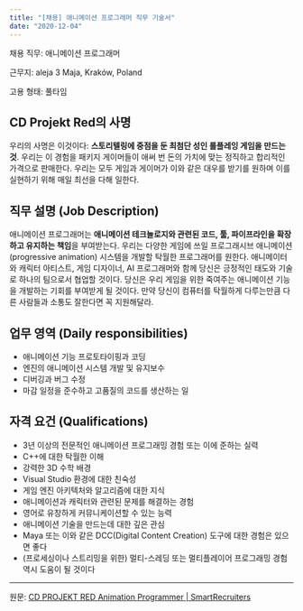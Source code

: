 ```yaml
---
title: "[채용] 애니메이션 프로그래머 직무 기술서"
date: "2020-12-04"
---
```


채용 직무: 애니메이션 프로그래머

근무지: aleja 3 Maja, Kraków, Poland

고용 형태: 풀타임

## CD Projekt Red의 사명

우리의 사명은 이것이다: **스토리텔링에 중점을 둔 최첨단 성인 롤플레잉 게임을 만드는 것**. 우리는 이 경험을 패키지 게이머들이 애써 번 돈의 가치에 맞는 정직하고 합리적인 가격으로 판매한다. 우리는 모두 게임과 게이머가 이와 같은 대우를 받기를 원하며 이를 실현하기 위해 매일 최선을 다해 일한다.

## 직무 설명 (Job Description)

애니메이션 프로그래머는 **애니메이션 테크놀로지와 관련된 코드, 툴, 파이프라인을 확장하고 유지하는 책임**을 부여받는다. 우리는 다양한 게임에 쓰일 프로그래시브 애니메이션(progressive animation) 시스템을 개발할 탁월한 프로그래머를 원한다. 애니메이터와 캐릭터 아티스트, 게임 디자이너, AI 프로그래머와 함께 당신은 긍정적인 태도와 기술로 하나의 팀으로서 협업할 것이다. 당신은 우리 게임을 위한 죽여주는 애니메이션 기능을 개발하는 기회를 부여받게 될 것이다. 만약 당신이 컴퓨터를 탁월하게 다루는만큼 다른 사람들과 소통도 잘한다면 꼭 지원해달라.

## 업무 영역 (Daily responsibilities)

- 애니메이션 기능 프로토타이핑과 코딩
- 엔진의 애니메이션 시스템 개발 및 유지보수
- 디버깅과 버그 수정
- 마감 일정을 준수하고 고품질의 코드를 생산하는 일

## 자격 요건 (Qualifications)

- 3년 이상의 전문적인 애니메이션 프로그래밍 경험 또는 이에 준하는 실력
- C++에 대한 탁월한 이해
- 강력한 3D 수학 배경
- Visual Studio 환경에 대한 친숙성
- 게임 엔진 아키텍처와 알고리즘에 대한 지식
- 애니메이션과 캐릭터와 관련된 문제를 해결하는 경험
- 영어로 유창하게 커뮤니케이션할 수 있는 능력
- 애니메이션 기술을 만드는데 대한 깊은 관심
- Maya 또는 이와 같은 DCC(Digital Content Creation) 도구에 대한 경험은 있으면 좋다
- (프로세싱이나 스트리밍을 위한) 멀티-스레딩 또는 멀티플레이어 프로그래밍 경험 역시 도움이 될 것이다

---

원문: [CD PROJEKT RED Animation Programmer | SmartRecruiters](https://jobs.smartrecruiters.com/CDPROJEKTRED/743999673180480-animation-programmer)
